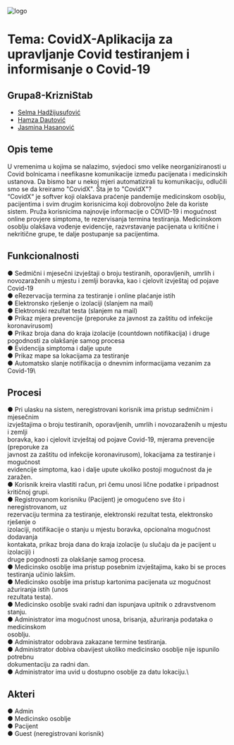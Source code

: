 ![logo](https://user-images.githubusercontent.com/73217480/111449541-c720b200-870f-11eb-9657-b6f06fc11cde.png)
# Tema: CovidX-Aplikacija za upravljanje Covid testiranjem i informisanje o Covid-19
## Grupa8-KrizniStab
- [Selma Hadžijusufović](https://github.com/shadzijusu1)
- [Hamza Dautović](https://github.com/hdautovic1)
- [Jasmina Hasanović](https://github.com/jhasanovic)
## Opis teme
U vremenima u kojima se nalazimo, svjedoci smo velike neorganiziranosti u Covid bolnicama i neefikasne komunikacije između pacijenata i medicinskih ustanova. Da bismo bar u nekoj mjeri automatizirali tu komunikaciju, odlučili smo se da kreiramo "CovidX". Šta je to "CovidX"? \
“CovidX“ je softver koji olakšava praćenje pandemije medicinskom osoblju, pacijentima i svim drugim korisnicima koji dobrovoljno žele da koriste sistem. Pruža korisnicima najnovije informacije o COVID-19 i mogućnost online provjere simptoma, te rezervisanja termina testiranja. Medicinskom osoblju olakšava vođenje evidencije, razvrstavanje pacijenata u kritične i nekritične grupe, te dalje postupanje sa pacijentima.

## Funkcionalnosti
● Sedmični i mjesečni izvještaji o broju testiranih, oporavljenih, umrlih i novozaraženih u
mjestu i zemlji boravka, kao i cjelovit izvještaj od pojave Covid-19\
● eRezervacija termina za testiranje i online plaćanje istih\
● Elektronsko rješenje o izolaciji (slanjem na mail)\
● Elektronski rezultat testa (slanjem na mail)\
● Prikaz mjera prevencije (preporuke za javnost za zaštitu od infekcije koronavirusom)\
● Prikaz broja dana do kraja izolacije (countdown notifikacija) i druge pogodnosti za
olakšanje samog procesa\
● Evidencija simptoma i dalje upute\
● Prikaz mape sa lokacijama za testiranje\
● Automatsko slanje notifikacija o dnevnim informacijama vezanim za Covid-19\

## Procesi
● Pri ulasku na sistem, neregistrovani korisnik ima pristup sedmičnim i mjesečnim\
izvještajima o broju testiranih, oporavljenih, umrlih i novozaraženih u mjestu i zemlji\
boravka, kao i cjelovit izvještaj od pojave Covid-19, mjerama prevencije (preporuke za\
javnost za zaštitu od infekcije koronavirusom), lokacijama za testiranje i mogućnost\
evidencije simptoma, kao i dalje upute ukoliko postoji mogućnost da je zaražen.\
● Korisnik kreira vlastiti račun, pri čemu unosi lične podatke i pripadnost kritičnoj grupi.\
● Registrovanom korisniku (Pacijent) je omogućeno sve što i neregistrovanom, uz\
rezervaciju termina za testiranje, elektronski rezultat testa, elektronsko rješenje o\
izolaciji, notifikacije o stanju u mjestu boravka, opcionalna mogućnost dodavanja\
kontakata, prikaz broja dana do kraja izolacije (u slučaju da je pacijent u izolaciji) i\
druge pogodnosti za olakšanje samog procesa.\
● Medicinsko osoblje ima pristup posebnim izvještajima, kako bi se proces testiranja učinio lakšim.\
● Medicinsko osoblje ima pristup kartonima pacijenata uz mogućnost ažuriranja istih (unos\
rezultata testa).\
● Medicinsko osoblje svaki radni dan ispunjava upitnik o zdravstvenom stanju.\
● Administrator ima mogućnost unosa, brisanja, ažuriranja podataka o medicinskom\
osoblju.\
● Administrator odobrava zakazane termine testiranja.\
● Administrator dobiva obavijest ukoliko medicinsko osoblje nije ispunilo potrebnu\
dokumentaciju za radni dan.\
● Administrator ima uvid u dostupno osoblje za datu lokaciju.\

## Akteri
● Admin\
● Medicinsko osoblje\
● Pacijent\
● Guest (neregistrovani korisnik)
